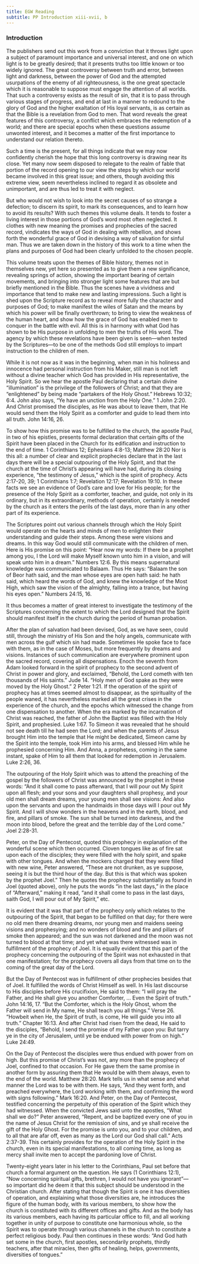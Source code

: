 ```yaml
---
title: EGW Reading
subtitle: PP Introduction xiii-xvii, b
---
```


### Introduction

The publishers send out this work from a conviction that it throws light upon a subject of paramount importance and universal interest, and one on which light is to be greatly desired; that it presents truths too little known or too widely ignored. The great controversy between truth and error, between light and darkness, between the power of God and the attempted usurpations of the enemy of all righteousness, is the one great spectacle which it is reasonable to suppose must engage the attention of all worlds. That such a controversy exists as the result of sin, that it is to pass through various stages of progress, and end at last in a manner to redound to the glory of God and the higher exaltation of His loyal servants, is as certain as that the Bible is a revelation from God to men. That word reveals the great features of this controversy, a conflict which embraces the redemption of a world; and there are special epochs when these questions assume unwonted interest, and it becomes a matter of the first importance to understand our relation thereto.

Such a time is the present, for all things indicate that we may now confidently cherish the hope that this long controversy is drawing near its close. Yet many now seem disposed to relegate to the realm of fable that portion of the record opening to our view the steps by which our world became involved in this great issue; and others, though avoiding this extreme view, seem nevertheless inclined to regard it as obsolete and unimportant, and are thus led to treat it with neglect.

But who would not wish to look into the secret causes of so strange a defection; to discern its spirit, to mark its consequences, and to learn how to avoid its results? With such themes this volume deals. It tends to foster a living interest in those portions of God’s word most often neglected. It clothes with new meaning the promises and prophecies of the sacred record, vindicates the ways of God in dealing with rebellion, and shows forth the wonderful grace of God in devising a way of salvation for sinful man. Thus we are taken down in the history of this work to a time when the plans and purposes of God had been clearly unfolded to the chosen people.

This volume treats upon the themes of Bible history, themes not in themselves new, yet here so presented as to give them a new significance, revealing springs of action, showing the important bearing of certain movements, and bringing into stronger light some features that are but briefly mentioned in the Bible. Thus the scenes have a vividness and importance that tend to make new and lasting impressions. Such a light is shed upon the Scripture record as to reveal more fully the character and purposes of God; to make manifest the wiles of Satan and the means by which his power will be finally overthrown; to bring to view the weakness of the human heart, and show how the grace of God has enabled men to conquer in the battle with evil. All this is in harmony with what God has shown to be His purpose in unfolding to men the truths of His word. The agency by which these revelations have been given is seen—when tested by the Scriptures—to be one of the methods God still employs to impart instruction to the children of men.

While it is not now as it was in the beginning, when man in his holiness and innocence had personal instruction from his Maker, still man is not left without a divine teacher which God has provided in His representative, the Holy Spirit. So we hear the apostle Paul declaring that a certain divine “illumination” is the privilege of the followers of Christ; and that they are “enlightened” by being made “partakers of the Holy Ghost.” Hebrews 10:32; 6:4. John also says, “Ye have an unction from the Holy One.” 1 John 2:20. And Christ promised the disciples, as He was about to leave them, that He would send them the Holy Spirit as a comforter and guide to lead them into all truth. John 14:16, 26.

To show how this promise was to be fulfilled to the church, the apostle Paul, in two of his epistles, presents formal declaration that certain gifts of the Spirit have been placed in the Church for its edification and instruction to the end of time. 1 Corinthians 12; Ephesians 4:8-13; Matthew 28:20 Nor is this all: a number of clear and explicit prophecies declare that in the last days there will be a special outpouring of the Holy Spirit, and that the church at the time of Christ’s appearing will have had, during its closing experience, “the testimony of Jesus,” which is the spirit of prophecy. Acts 2:17-20, 39; 1 Corinthians 1:7; Revelation 12:17; Revelation 19:10. In these facts we see an evidence of God’s care and love for His people; for the presence of the Holy Spirit as a comforter, teacher, and guide, not only in its ordinary, but in its extraordinary, methods of operation, certainly is needed by the church as it enters the perils of the last days, more than in any other part of its experience.

The Scriptures point out various channels through which the Holy Spirit would operate on the hearts and minds of men to enlighten their understanding and guide their steps. Among these were visions and dreams. In this way God would still communicate with the children of men. Here is His promise on this point: “Hear now my words: If there be a prophet among you, I the Lord will make Myself known unto him in a vision, and will speak unto him in a dream.” Numbers 12:6. By this means supernatural knowledge was communicated to Balaam. Thus He says: “Balaam the son of Beor hath said, and the man whose eyes are open hath said: he hath said, which heard the words of God, and knew the knowledge of the Most High, which saw the vision of the almighty, falling into a trance, but having his eyes open.” Numbers 24:15, 16.

It thus becomes a matter of great interest to investigate the testimony of the Scriptures concerning the extent to which the Lord designed that the Spirit should manifest itself in the church during the period of human probation.

After the plan of salvation had been devised, God, as we have seen, could still, through the ministry of His Son and the holy angels, communicate with men across the gulf which sin had made. Sometimes He spoke face to face with them, as in the case of Moses, but more frequently by dreams and visions. Instances of such communication are everywhere prominent upon the sacred record, covering all dispensations. Enoch the seventh from Adam looked forward in the spirit of prophecy to the second advent of Christ in power and glory, and exclaimed, “Behold, the Lord cometh with ten thousands of His saints.” Jude 14. “Holy men of God spake as they were moved by the Holy Ghost.” 2 Peter 1:21. If the operation of the spirit of prophecy has at times seemed almost to disappear, as the spirituality of the people waned, it has nevertheless marked all the great crises in the experience of the church, and the epochs which witnessed the change from one dispensation to another. When the era marked by the incarnation of Christ was reached, the father of John the Baptist was filled with the Holy Spirit, and prophesied. Luke 1:67. To Simeon it was revealed that he should not see death till he had seen the Lord; and when the parents of Jesus brought Him into the temple that He might be dedicated, Simeon came by the Spirit into the temple, took Him into his arms, and blessed Him while he prophesied concerning Him. And Anna, a prophetess, coming in the same instant, spake of Him to all them that looked for redemption in Jerusalem. Luke 2:26, 36.

The outpouring of the Holy Spirit which was to attend the preaching of the gospel by the followers of Christ was announced by the prophet in these words: “And it shall come to pass afterward, that I will pour out My Spirit upon all flesh; and your sons and your daughters shall prophesy, and your old men shall dream dreams, your young men shall see visions: And also upon the servants and upon the handmaids in those days will I pour out My Spirit. And I will show wonders in the heavens and in the earth, blood, and fire, and pillars of smoke. The sun shall be turned into darkness, and the moon into blood, before the great and the terrible day of the Lord come.” Joel 2:28-31.

Peter, on the Day of Pentecost, quoted this prophecy in explanation of the wonderful scene which then occurred. Cloven tongues like as of fire sat upon each of the disciples; they were filled with the holy spirit, and spake with other tongues. And when the mockers charged that they were filled with new wine, Peter answered, “These are not drunken, as ye suppose, seeing it is but the third hour of the day. But this is that which was spoken by the prophet Joel.” Then he quotes the prophecy substantially as found in Joel (quoted above), only he puts the words “in the last days,” in the place of “Afterward,” making it read, “and it shall come to pass in the last days, saith God, I will pour out of My Spirit,” etc.

It is evident that it was that part of the prophecy only which relates to the outpouring of the Spirit, that began to be fulfilled on that day; for there were no old men there dreaming dreams, nor young men and maidens seeing visions and prophesying; and no wonders of blood and fire and pillars of smoke then appeared; and the sun was not darkened and the moon was not turned to blood at that time; and yet what was there witnessed was in fulfillment of the prophecy of Joel. It is equally evident that this part of the prophecy concerning the outpouring of the Spirit was not exhausted in that one manifestation; for the prophecy covers all days from that time on to the coming of the great day of the Lord.

But the Day of Pentecost was in fulfillment of other prophecies besides that of Joel. It fulfilled the words of Christ Himself as well. In His last discourse to His disciples before His crucifixion, He said to them: “I will pray the Father, and He shall give you another Comforter, ... Even the Spirit of truth.” John 14:16, 17. “But the Comforter, which is the Holy Ghost, whom the Father will send in My name, He shall teach you all things.” Verse 26. “Howbeit when He, the Spirit of truth, is come, He will guide you into all truth.” Chapter 16:13. And after Christ had risen from the dead, He said to the disciples, “Behold, I send the promise of my Father upon you: But tarry ye in the city of Jerusalem, until ye be endued with power from on high.” Luke 24:49.

On the Day of Pentecost the disciples were thus endued with power from on high. But this promise of Christ’s was not, any more than the prophecy of Joel, confined to that occasion. For He gave them the same promise in another form by assuring them that He would be with them always, even to the end of the world. Matthew 28:20. Mark tells us in what sense and what manner the Lord was to be with them. He says, “And they went forth, and preached everywhere, the Lord working with them, and confirming the word with signs following.” Mark 16:20. And Peter, on the Day of Pentecost, testified concerning the perpetuity of this operation of the Spirit which they had witnessed. When the convicted Jews said unto the apostles, “What shall we do?” Peter answered, “Repent, and be baptized every one of you in the name of Jesus Christ for the remission of sins, and ye shall receive the gift of the Holy Ghost. For the promise is unto you, and to your children, and to all that are afar off, even as many as the Lord our God shall call.” Acts 2:37-39. This certainly provides for the operation of the Holy Spirit in the church, even in its special manifestations, to all coming time, as long as mercy shall invite men to accept the pardoning love of Christ.

Twenty-eight years later in his letter to the Corinthians, Paul set before that church a formal argument on the question. He says (1 Corinthians 12:1), “Now concerning spiritual gifts, brethren, I would not have you ignorant”—so important did he deem it that this subject should be understood in the Christian church. After stating that though the Spirit is one it has diversities of operation, and explaining what those diversities are, he introduces the figure of the human body, with its various members, to show how the church is constituted with its different offices and gifts. And as the body has its various members, each having its particular office to fill, and all working together in unity of purpose to constitute one harmonious whole, so the Spirit was to operate through various channels in the church to constitute a perfect religious body. Paul then continues in these words: “And God hath set some in the church, first apostles, secondarily prophets, thirdly teachers, after that miracles, then gifts of healing, helps, governments, diversities of tongues.”
